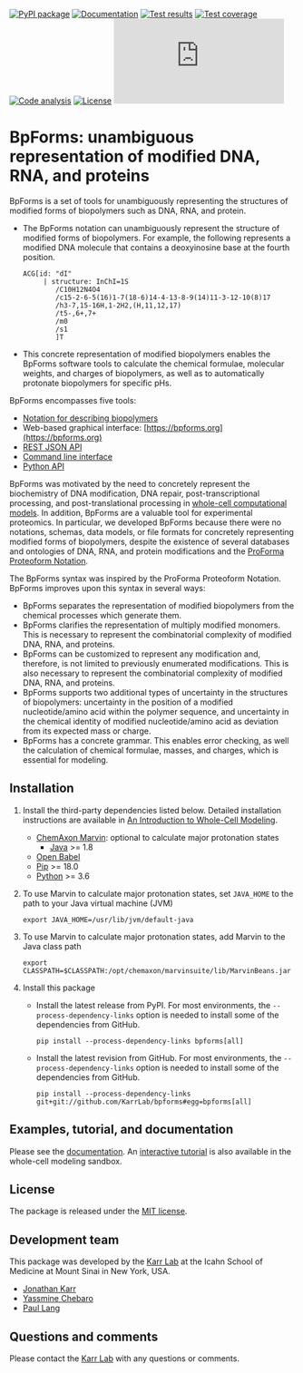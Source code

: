 [![PyPI package](https://img.shields.io/pypi/v/bpforms.svg)](https://pypi.python.org/pypi/bpforms)
[![Documentation](https://readthedocs.org/projects/bpforms/badge/?version=latest)](https://docs.karrlab.org/bpforms)
[![Test results](https://circleci.com/gh/KarrLab/bpforms.svg?style=shield)](https://circleci.com/gh/KarrLab/bpforms)
[![Test coverage](https://coveralls.io/repos/github/KarrLab/bpforms/badge.svg)](https://coveralls.io/github/KarrLab/bpforms)
[![Code analysis](https://api.codeclimate.com/v1/badges/e35081f676dfbb5ac46f/maintainability)](https://codeclimate.com/github/KarrLab/bpforms)
[![License](https://img.shields.io/github/license/KarrLab/bpforms.svg)](LICENSE)
![Analytics](https://ga-beacon.appspot.com/UA-86759801-1/bpforms/README.md?pixel)

# BpForms: unambiguous representation of modified DNA, RNA, and proteins

BpForms is a set of tools for unambiguously representing the structures of modified forms of biopolymers such as DNA, RNA, and protein. 

* The BpForms notation can unambiguously represent the structure of modified forms of biopolymers. For example, the following represents a modified DNA molecule that contains a deoxyinosine base at the fourth position.
  ```
  ACG[id: "dI" 
       | structure: InChI=1S
          /C10H12N4O4
          /c15-2-6-5(16)1-7(18-6)14-4-13-8-9(14)11-3-12-10(8)17
          /h3-7,15-16H,1-2H2,(H,11,12,17)
          /t5-,6+,7+
          /m0
          /s1
          ]T
  ```
* This concrete representation of modified biopolymers enables the BpForms software tools to calculate the chemical formulae, molecular weights, and charges of biopolymers, as well as to automatically protonate biopolymers for specific pHs.

BpForms encompasses five tools:

* [Notation for describing biopolymers](https://docs.karrlab.org/bpforms/)
* Web-based graphical interface: [https://bpforms.org](https://bpforms.org)
* [REST JSON API](https://docs.karrlab.org/bpforms/master/0.0.1/rest_api.html#rest-api)
* [Command line interface](https://docs.karrlab.org/bpforms/master/0.0.1/cli.html)
* [Python API](https://docs.karrlab.org/bpforms/master/0.0.1/python_api.html)

BpForms was motivated by the need to concretely represent the biochemistry of DNA modification, DNA repair, post-transcriptional processing, and post-translational processing in [whole-cell computational models](https://www.wholecell.org). In addition, BpForms are a valuable tool for experimental proteomics. In particular, we developed BpForms because there were no notations, schemas, data models, or file formats for concretely representing modified forms of biopolymers, despite the existence of several databases and ontologies of DNA, RNA, and protein modifications and the [ProForma Proteoform Notation](https://www.topdownproteomics.org/resources/proforma/).

The BpForms syntax was inspired by the ProForma Proteoform Notation. BpForms improves upon this syntax in several ways:
 
* BpForms separates the representation of modified biopolymers from the chemical processes which generate them. 
* BpForms clarifies the representation of multiply modified monomers. This is necessary to represent the combinatorial complexity of modified DNA, RNA, and proteins.
* BpForms can be customized to represent any modification and, therefore, is not limited to previously enumerated modifications. This is also necessary to represent the combinatorial complexity of modified DNA, RNA, and proteins.
* BpForms supports two additional types of uncertainty in the structures of biopolymers: uncertainty in the position of a modified nucleotide/amino acid within the polymer sequence, and uncertainty in the chemical identity of modified nucleotide/amino acid as deviation from its expected mass or charge.
* BpForms has a concrete grammar. This enables error checking, as well the calculation of chemical formulae, masses, and charges, which is essential for modeling.

## Installation
1. Install the third-party dependencies listed below. Detailed installation instructions are available in [An Introduction to Whole-Cell Modeling](http://docs.karrlab.org/intro_to_wc_modeling/master/0.0.1/installation.html).
        
    * [ChemAxon Marvin](https://chemaxon.com/products/marvin): optional to calculate major protonation states
      * [Java](https://www.java.com) >= 1.8
    * [Open Babel](http://openbabel.org)
    * [Pip](https://pip.pypa.io) >= 18.0
    * [Python](https://www.python.org) >= 3.6

2. To use Marvin to calculate major protonation states, set ``JAVA_HOME`` to the path to your Java virtual machine (JVM)
   ```
   export JAVA_HOME=/usr/lib/jvm/default-java
   ```

3. To use Marvin to calculate major protonation states, add Marvin to the Java class path
   ```
   export CLASSPATH=$CLASSPATH:/opt/chemaxon/marvinsuite/lib/MarvinBeans.jar
   ```

4. Install this package 

    * Install the latest release from PyPI. For most environments, the ``--process-dependency-links`` option is needed to install some of the dependencies from GitHub.
      ```
      pip install --process-dependency-links bpforms[all]
      ```

    * Install the latest revision from GitHub. For most environments, the ``--process-dependency-links`` option is needed to install some of the dependencies from GitHub.
      ```
      pip install --process-dependency-links git+git://github.com/KarrLab/bpforms#egg=bpforms[all]
      ```

## Examples, tutorial, and documentation
Please see the [documentation](https://docs.karrlab.org/bpforms). An [interactive tutorial](http://sandbox.karrlab.org/notebooks/bpforms/Tutorial.ipynb) is also available in the whole-cell modeling sandbox.

## License
The package is released under the [MIT license](LICENSE).

## Development team
This package was developed by the [Karr Lab](https://www.karrlab.org) at the Icahn School of Medicine at Mount Sinai in New York, USA.

* [Jonathan Karr](https://www.karrlab.org)
* [Yassmine Chebaro](https://www.linkedin.com/in/yassmine-chebaro-6bb8a05/)
* [Paul Lang](http://www.dtc.ox.ac.uk/people/17/langp/)

## Questions and comments
Please contact the [Karr Lab](https://www.karrlab.org) with any questions or comments.
